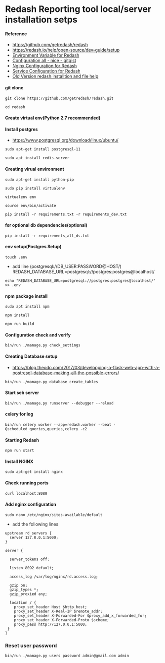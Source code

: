 # Redash Reporting tool local/server installation setps

#### Reference
- https://github.com/getredash/redash
- https://redash.io/help/open-source/dev-guide/setup
- [Environment Variable for Redash](https://redash.io/help/open-source/admin-guide/env-vars-settings)
- [Configuration all - nice - gitgist](https://gist.github.com/mattes/f941cdc95639e482060a86b9f7ad983b)
- [Nginx Configuration for Redash](files/nginx_site_redash)
- [Service Configuration for Redash](files/redash_services.conf)
- [Old Version redash installtion and file help](https://github.com/getredash/redash/tree/release/5.0.x/setup/ubuntu) 

#### git clone

`git clone https://github.com/getredash/redash.git`

`cd redash`

#### Create virtual env(Python 2.7 recommended)

#### Install postgres
- https://www.postgresql.org/download/linux/ubuntu/

`sudo apt-get install postgresql-11`

`sudo apt install redis-server`

#### Creating virual environment
`sudo apt-get install python-pip`

`sudo pip install virtualenv`

`virtualenv env`

`source env/bin/activate`

`pip install -r requirements.txt -r requirements_dev.txt`

#### for optional db dependencies(optional)
`pip install -r requirements_all_ds.txt`


#### env setup(Postgres Setup)
`touch .env`

- add line (postgresql://DB_USER:PASSWORD@HOST/)
  REDASH_DATABASE_URL=postgresql://postgres:postgres@localhost/

`echo "REDASH_DATABASE_URL=postgresql://postgres:postgres@localhost/" >> .env`

#### npm package install
`sudo apt install npm`

`npm install`

`npm run build`

#### Configuration check and verify
`bin/run ./manage.py check_settings`

#### Creating Database setup
- https://blog.theodo.com/2017/03/developping-a-flask-web-app-with-a-postresql-database-making-all-the-possible-errors/

`bin/run ./manage.py database create_tables`

#### Start seb server
`bin/run ./manage.py runserver --debugger --reload`

#### celery for log
`bin/run celery worker --app=redash.worker --beat -Qscheduled_queries,queries,celery -c2`

#### Starting Redash
`npm run start`

#### Install NGINX
`sudo apt-get install nginx`

#### Check running ports
`curl localhost:8080`

#### Add nginx configuration

`sudo nano /etc/nginx/sites-available/default`

- add the following lines

```
upstream rd_servers {
  server 127.0.0.1:5000;
}

server {

  server_tokens off;

  listen 8092 default;

  access_log /var/log/nginx/rd.access.log;

  gzip on;
  gzip_types *;
  gzip_proxied any;

  location / {
    proxy_set_header Host $http_host;
    proxy_set_header X-Real-IP $remote_addr;
    proxy_set_header X-Forwarded-For $proxy_add_x_forwarded_for;
    proxy_set_header X-Forwarded-Proto $scheme;
    proxy_pass http://127.0.0.1:5000;
 }
}

```

### Reset user password

`bin/run ./manage.py users password admin@gmail.com admin`



